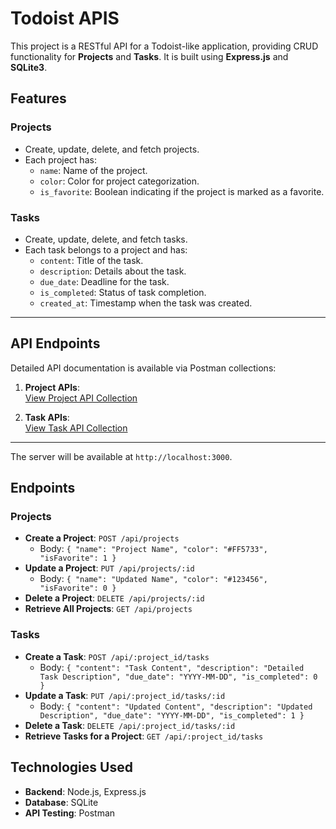 # Todoist APIS

This project is a RESTful API for a Todoist-like application, providing CRUD functionality for **Projects** and **Tasks**. It is built using **Express.js** and **SQLite3**.

## Features

### Projects

- Create, update, delete, and fetch projects.
- Each project has:
  - `name`: Name of the project.
  - `color`: Color for project categorization.
  - `is_favorite`: Boolean indicating if the project is marked as a favorite.

### Tasks

- Create, update, delete, and fetch tasks.
- Each task belongs to a project and has:
  - `content`: Title of the task.
  - `description`: Details about the task.
  - `due_date`: Deadline for the task.
  - `is_completed`: Status of task completion.
  - `created_at`: Timestamp when the task was created.

---

## API Endpoints

Detailed API documentation is available via Postman collections:

1. **Project APIs**:  
   [View Project API Collection](https://elements.getpostman.com/redirect?entityId=34844007-aef0e8af-e17d-44bf-bfed-8d2163b5dd76&entityType=collection)

2. **Task APIs**:  
   [View Task API Collection](https://elements.getpostman.com/redirect?entityId=34844007-34bc6241-7615-4b31-9b06-5a1d43d62156&entityType=collection)

---

The server will be available at `http://localhost:3000`.

## Endpoints

### Projects

- **Create a Project**: `POST /api/projects`
  - Body: `{ "name": "Project Name", "color": "#FF5733", "isFavorite": 1 }`
- **Update a Project**: `PUT /api/projects/:id`
  - Body: `{ "name": "Updated Name", "color": "#123456", "isFavorite": 0 }`
- **Delete a Project**: `DELETE /api/projects/:id`
- **Retrieve All Projects**: `GET /api/projects`

### Tasks

- **Create a Task**: `POST /api/:project_id/tasks`
  - Body: `{ "content": "Task Content", "description": "Detailed Task Description", "due_date": "YYYY-MM-DD", "is_completed": 0 }`
- **Update a Task**: `PUT /api/:project_id/tasks/:id`
  - Body: `{ "content": "Updated Content", "description": "Updated Description", "due_date": "YYYY-MM-DD", "is_completed": 1 }`
- **Delete a Task**: `DELETE /api/:project_id/tasks/:id`
- **Retrieve Tasks for a Project**: `GET /api/:project_id/tasks`

## Technologies Used

- **Backend**: Node.js, Express.js
- **Database**: SQLite
- **API Testing**: Postman
